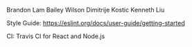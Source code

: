 Brandon Lam
Bailey Wilson
Dimitrije Kostic
Kenneth Liu

Style Guide: 
https://eslint.org/docs/user-guide/getting-started

CI:
Travis CI for React and Node.js

